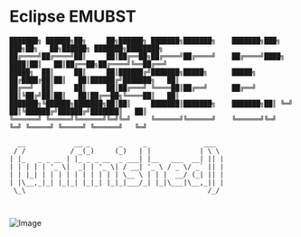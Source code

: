 # Eclipse EMUBST

```
███████╗ ██████╗██╗     ██╗██████╗ ███████╗███████╗    ███████╗███╗   ███╗██╗   ██╗██████╗ ███████╗████████╗
██╔════╝██╔════╝██║     ██║██╔══██╗██╔════╝██╔════╝    ██╔════╝████╗ ████║██║   ██║██╔══██╗██╔════╝╚══██╔══╝
█████╗  ██║     ██║     ██║██████╔╝███████╗█████╗      █████╗  ██╔████╔██║██║   ██║██████╔╝███████╗   ██║   
██╔══╝  ██║     ██║     ██║██╔═══╝ ╚════██║██╔══╝      ██╔══╝  ██║╚██╔╝██║██║   ██║██╔══██╗╚════██║   ██║   
███████╗╚██████╗███████╗██║██║     ███████║███████╗    ███████╗██║ ╚═╝ ██║╚██████╔╝██████╔╝███████║   ██║   
╚══════╝ ╚═════╝╚══════╝╚═╝╚═╝     ╚══════╝╚══════╝    ╚══════╝╚═╝     ╚═╝ ╚═════╝ ╚═════╝ ╚══════╝   ╚═╝   
  
  __            __ _       _     _              ___  
 / /           / _(_)     (_)   | |            | \ \ 
| |_   _ _ __ | |_ _ _ __  _ ___| |__   ___  __| || |
| | | | | '_ \|  _| | '_ \| / __| '_ \ / _ \/ _` || |
| | |_| | | | | | | | | | | \__ \ | | |  __/ (_| || |
| |\__,_|_| |_|_| |_|_| |_|_|___/_| |_|\___|\__,_|| |
 \_\                                             /_/ 
                                                     
                                                                                                          
```

<img src="https://media.discordapp.net/attachments/1312473750892970044/1347778134967062578/image.png?ex=67cd0fb3&amp;is=67cbbe33&amp;hm=626073707fcd9dc24f69870ec9f1a641455c82ac79b859b7e60ce1b133721094&amp;=&amp;format=webp&amp;quality=lossless&amp;width=1690&amp;height=1157" alt="Image"/>
